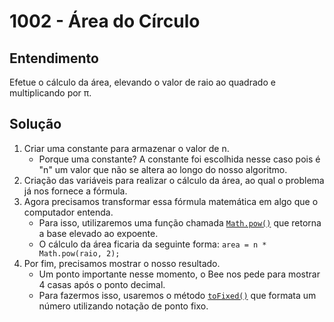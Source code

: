 # 1002 - Área do Círculo

## Entendimento

Efetue o cálculo da área, elevando o valor de raio ao quadrado e multiplicando por π.

## Solução

1. Criar uma constante para armazenar o valor de n.
    - Porque uma constante? A constante foi escolhida nesse caso pois é "n" um valor que não se altera ao longo do nosso algoritmo.
2. Criação das variáveis para realizar o cálculo da área, ao qual o problema já nos fornece a fórmula.
3. Agora precisamos transformar essa fórmula matemática em algo que o computador entenda.
    - Para isso, utilizaremos uma função chamada [```Math.pow()```](https://developer.mozilla.org/pt-BR/docs/Web/JavaScript/Reference/Global_Objects/Math/pow) que retorna a base elevado ao expoente.
    - O cálculo da área ficaria da seguinte forma: ```area = n * Math.pow(raio, 2);```
4. Por fim, precisamos mostrar o nosso resultado.
    - Um ponto importante nesse momento, o Bee nos pede para mostrar 4 casas após o ponto decimal.
    - Para fazermos isso, usaremos o método [```toFixed()```](https://developer.mozilla.org/pt-BR/docs/Web/JavaScript/Reference/Global_Objects/Number/toFixed) que formata um número utilizando notação de ponto fixo.

